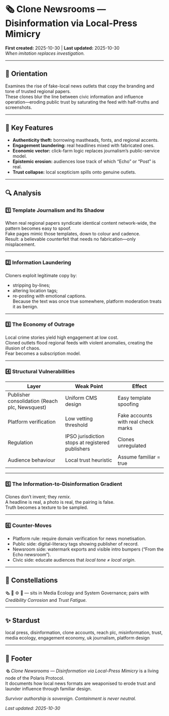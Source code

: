 # 🗞️ Clone Newsrooms — Disinformation via Local-Press Mimicry  
**First created:** 2025-10-30  |  **Last updated:** 2025-10-30  
*When imitation replaces investigation.*

---

## 🧭 Orientation  
Examines the rise of fake-local news outlets that copy the branding and tone of trusted regional papers.  
These clones blur the line between civic information and influence operation—eroding public trust by saturating the feed with half-truths and screenshots.

---

## 🧩 Key Features  
- **Authenticity theft:** borrowing mastheads, fonts, and regional accents.  
- **Engagement laundering:** real headlines mixed with fabricated ones.  
- **Economic vector:** click-farm logic replaces journalism’s public-service model.  
- **Epistemic erosion:** audiences lose track of which “Echo” or “Post” is real.  
- **Trust collapse:** local scepticism spills onto genuine outlets.  

---

## 🔍 Analysis  

### 1️⃣ Template Journalism and Its Shadow  
When real regional papers syndicate identical content network-wide, the pattern becomes easy to spoof.  
Fake pages mimic those templates, down to colour and cadence.  
Result: a believable counterfeit that needs no fabrication—only misplacement.

---

### 2️⃣ Information Laundering  
Cloners exploit legitimate copy by:  
- stripping by-lines;  
- altering location tags;  
- re-posting with emotional captions.  
Because the text was once true somewhere, platform moderation treats it as benign.

---

### 3️⃣ The Economy of Outrage  
Local crime stories yield high engagement at low cost.  
Cloned outlets flood regional feeds with violent anomalies, creating the illusion of chaos.  
Fear becomes a subscription model.

---

### 4️⃣ Structural Vulnerabilities  
| Layer | Weak Point | Effect |
|--------|-------------|--------|
| Publisher consolidation (Reach plc, Newsquest) | Uniform CMS design | Easy template spoofing |
| Platform verification | Low vetting threshold | Fake accounts with real check marks |
| Regulation | IPSO jurisdiction stops at registered publishers | Clones unregulated |
| Audience behaviour | Local trust heuristic | Assume familiar = true |

---

### 5️⃣ The Information-to-Disinformation Gradient  
Clones don’t invent; they *remix*.  
A headline is real, a photo is real, the pairing is false.  
Truth becomes a texture to be sampled.  

---

### 6️⃣ Counter-Moves  
- Platform rule: require domain verification for news monetisation.  
- Public side: digital-literacy tags showing publisher of record.  
- Newsroom side: watermark exports and visible intro bumpers (“From the Echo newsroom”).  
- Civic side: educate audiences that *local tone ≠ local origin*.

---

## 🌌 Constellations  
🗞️ 🧭 ⚙️ 🧿 — sits in Media Ecology and System Governance; pairs with *Credibility Corrosion* and *Trust Fatigue.*

---

## ✨ Stardust  
local press, disinformation, clone accounts, reach plc, misinformation, trust, media ecology, engagement economy, uk journalism, platform design  

---

## 🏮 Footer  

*🗞️ Clone Newsrooms — Disinformation via Local-Press Mimicry* is a living node of the Polaris Protocol.  
It documents how local news formats are weaponised to erode trust and launder influence through familiar design.  


*Survivor authorship is sovereign. Containment is never neutral.*  

_Last updated: 2025-10-30_

